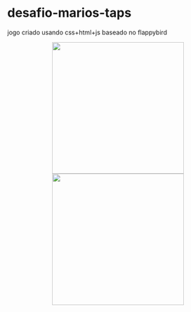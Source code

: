 # desafio-marios-taps
jogo criado usando css+html+js baseado no flappybird

<div align="center">
<img src="https://user-images.githubusercontent.com/65985019/188551545-7db24e2a-d6ad-4f0e-8d46-e11270a0aaf8.png" width="300px" />
<img src="https://user-images.githubusercontent.com/65985019/188551546-f4173a07-ed3e-4e09-afb0-20936e7b8b09.png" width="300px" />
</div>
